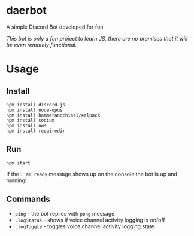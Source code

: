 # daerbot
A simple Discord Bot developed for fun

_This bot is only a fun project to learn JS, there are no promises that it will be even remotely functional._

# Usage
## Install
```
npm install discord.js
npm install node-opus
npm install hammerandchisel/erlpack
npm install sodium
npm install uws
npm install requiredir
```
## Run
```
npm start
```
If the `I am ready` message shows up on the console the bot is up and running!
## Commands
* `ping` - the bot replies with `pong` message
* `.logStatus` - shows if voice channel activity logging is on/off
* `.logToggle` - toggles voice channel activity logging state